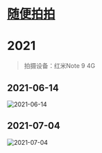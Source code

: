 # [随便拍拍](https://github.com/noteMay/blog/issues/28)

# 2021

> 拍摄设备：红米Note 9 4G

## 2021-06-14

![2021-06-14](https://9852.ru/images/2022/12/25/20210614.jpg)

## 2021-07-04

![2021-07-04](https://9852.ru/images/2022/12/25/20210704.jpg)